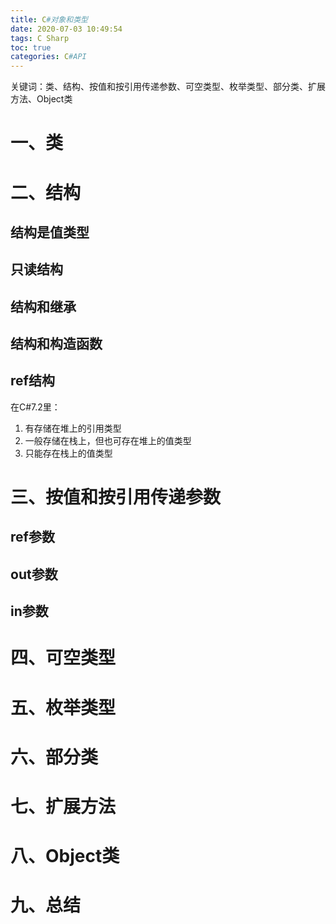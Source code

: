 ```yaml
---
title: C#对象和类型
date: 2020-07-03 10:49:54
tags: C Sharp
toc: true
categories: C#API
---
```


关键词：类、结构、按值和按引用传递参数、可空类型、枚举类型、部分类、扩展方法、Object类

<!--more-->

# 一、类

# 二、结构

## 结构是值类型



## 只读结构



## 结构和继承



## 结构和构造函数



## ref结构

在C#7.2里：
1. 有存储在堆上的引用类型
2. 一般存储在栈上，但也可存在堆上的值类型
3. 只能存在栈上的值类型

# 三、按值和按引用传递参数

## ref参数



## out参数

## in参数



# 四、可空类型

# 五、枚举类型

# 六、部分类

# 七、扩展方法

# 八、Object类

# 九、总结